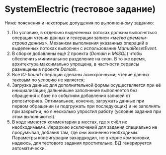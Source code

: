 # SystemElectric (тестовое задание)

Ниже пояснения и некоторые допущения по выполненному заданию: 
1. По условию, в отдельно выделенных потоках должны выполняться операции чтения данных и генерации записи *<метка времени-строка данных>*. Механизм выполнения указанных операций в выделенных потоках выполнен с использование *ManualResetEvent*.
2. В сборке добавлены ещё 2 проекта (*Domain* и *MsSQL*) чтобы обеспечить минимальное разделение на слои. В то же время, архитектура максимально упрощена, в частности сервисы размещены в проекте *Domain*.
3. Все *IO-bound* операции сделаны асинхронными; чтение данных таковым по условию не является;
4. Загрузка данных для дополнительной формы осуществляется при её инициализации; дальнейшее заполнение выполняется без обращения к базе по событиям добавления записей от репозиториев. Оптимальнее, конечно, загружать данные при первом обращении (и подгружать при последующих) и не заполнять при закрытии, но я несколько упростил работу (условие задания при этом выполняются).
5. В коде имеются комментарии в местах, где я счёл их необходимыми. Иерархию исключений для задания специально не продумывал, добавил там, где они жизненно необходимы. Параметры конфигурации захардкодил, но в корне компоновки, надеюсь, для тестового задания простительно. БД генерируется автоматически.
